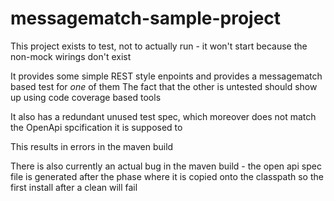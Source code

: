 # messagematch-sample-project

This project exists to test, not to actually run - it won't start because the non-mock wirings don't exist

It provides some simple REST style enpoints and provides a messagematch based test for *one* of them
The fact that the other is untested should show up using code coverage based tools

It also has a redundant unused test spec, which moreover does not match the OpenApi spcification it is supposed to

This results in errors in the maven build

There is also currently an actual bug in the maven build - the open api spec file is generated after the phase where it is copied onto the classpath so the first install after a clean will fail 

